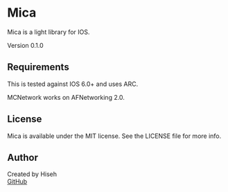 Mica
====
Mica is a light library for IOS. 

Version 0.1.0

Requirements
-------
This is tested against IOS 6.0+ and uses ARC.

MCNetwork works on AFNetworking 2.0.

License
-------
Mica is available under the MIT license. See the LICENSE file for more info.

Author
------
Created by Hiseh<br />
[GitHub](https://github.com/hiseh/Mica.git)


